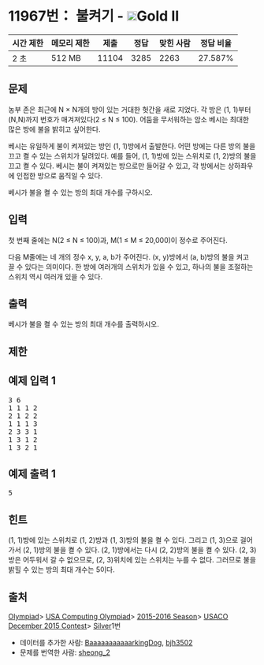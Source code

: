# 11967번： 불켜기 - <img src="https://static.solved.ac/tier_small/14.svg" style="height:20px" />Gold II


| 시간 제한 | 메모리 제한 | 제출 | 정답 | 맞힌 사람 | 정답 비율 |
| --- | --- | --- | --- | --- | --- |
| 2 초 | 512 MB | 11104 | 3285 | 2263 | 27.587% |


## 문제


농부 존은 최근에 N × N개의 방이 있는 거대한 헛간을 새로 지었다. 각 방은 (1, 1)부터 (N,N)까지 번호가 매겨져있다(2 ≤ N ≤ 100). 어둠을 무서워하는 암소 베시는 최대한 많은 방에 불을 밝히고 싶어한다.

베시는 유일하게 불이 켜져있는 방인 (1, 1)방에서 출발한다. 어떤 방에는 다른 방의 불을 끄고 켤 수 있는 스위치가 달려있다. 예를 들어, (1, 1)방에 있는 스위치로 (1, 2)방의 불을 끄고 켤 수 있다. 베시는 불이 켜져있는 방으로만 들어갈 수 있고, 각 방에서는 상하좌우에 인접한 방으로 움직일 수 있다.

베시가 불을 켤 수 있는 방의 최대 개수를 구하시오.




## 입력


첫 번째 줄에는 N(2 ≤ N ≤ 100)과, M(1 ≤ M ≤ 20,000)이 정수로 주어진다.

다음 M줄에는 네 개의 정수 x, y, a, b가 주어진다. (x, y)방에서 (a, b)방의 불을 켜고 끌 수 있다는 의미이다. 한 방에 여러개의 스위치가 있을 수 있고, 하나의 불을 조절하는 스위치 역시 여러개 있을 수 있다.




## 출력


베시가 불을 켤 수 있는 방의 최대 개수를 출력하시오.




## 제한




## 예제 입력 1


<pre>3 6
1 1 1 2
2 1 2 2
1 1 1 3
2 3 3 1
1 3 1 2
1 3 2 1
</pre>


## 예제 출력 1


<pre>5
</pre>




## 힌트


(1, 1)방에 있는 스위치로 (1, 2)방과 (1, 3)방의 불을 켤 수 있다. 그리고 (1, 3)으로 걸어가서 (2, 1)방의 불을 켤 수 있다. (2, 1)방에서는 다시 (2, 2)방의 불을 켤 수 있다. (2, 3)방은 어두워서 갈 수 없으므로, (2, 3)위치에 있는 스위치는 누를 수 없다. 그러므로 불을 밝힐 수 있는 방의 최대 개수는 5이다.





## 출처


[Olympiad](/category/2)> [USA Computing Olympiad](/category/106)> [2015-2016 Season](/category/342)> [USACO December 2015 Contest](/category/343)> [Silver](/category/detail/1470)1번
- 데이터를 추가한 사람: [BaaaaaaaaaaarkingDog](/user/BaaaaaaaaaaarkingDog), [bjh3502](/user/bjh3502)
- 문제를 번역한 사람: [sheong_2](/user/sheong_2)




